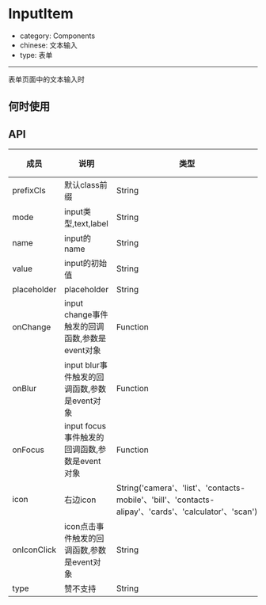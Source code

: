# InputItem

- category: Components
- chinese: 文本输入
- type: 表单

---

表单页面中的文本输入时

## 何时使用


## API


| 成员        | 说明           | 类型               | 默认值       |
|------------|----------------|--------------------|--------------|
| prefixCls    | 默认class前缀        | String |   'am'  |
| mode    | input类型,text,label        | String |   text  |
| name    | input的name        | String |   无  |
| value    | input的初始值        | String |   无  |
| placeholder      | placeholder        | String |   无  |
| onChange    | input change事件触发的回调函数,参数是event对象 | Function |   无  |
| onBlur     | input blur事件触发的回调函数,参数是event对象 | Function |   无  |
| onFocus    | input focus事件触发的回调函数,参数是event对象 | Function |   无  |
| icon      | 右边icon        | String('camera'、'list'、'contacts-mobile'、'bill'、'contacts-alipay'、'cards'、'calculator'、'scan') |   无  |
| onIconClick      | icon点击事件触发的回调函数,参数是event对象 | String |   无  |
| type       | 赞不支持        | String |   无  |
